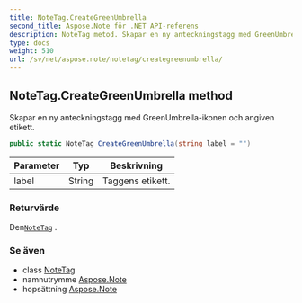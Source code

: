 ```yaml
---
title: NoteTag.CreateGreenUmbrella
second_title: Aspose.Note för .NET API-referens
description: NoteTag metod. Skapar en ny anteckningstagg med GreenUmbrellaikonen och angiven etikett.
type: docs
weight: 510
url: /sv/net/aspose.note/notetag/creategreenumbrella/
---
```

## NoteTag.CreateGreenUmbrella method

Skapar en ny anteckningstagg med GreenUmbrella-ikonen och angiven etikett.

```csharp
public static NoteTag CreateGreenUmbrella(string label = "")
```

| Parameter | Typ | Beskrivning |
| --- | --- | --- |
| label | String | Taggens etikett. |

### Returvärde

Den[`NoteTag`](../) .

### Se även

* class [NoteTag](../)
* namnutrymme [Aspose.Note](../../notetag/)
* hopsättning [Aspose.Note](../../../)


